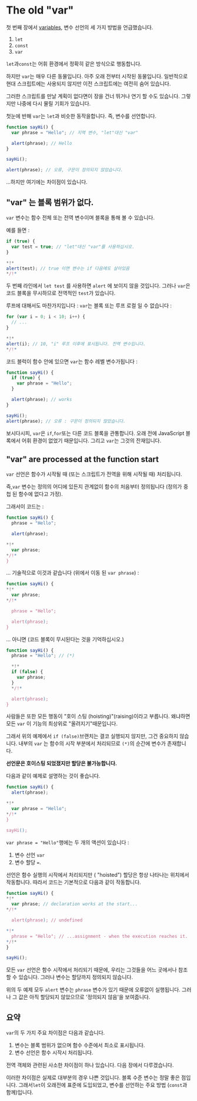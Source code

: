 
# The old "var"

첫 번째 장에서 [variables](info:variables), 변수 선언의 세 가지 방법을 언급했습니다.

1. `let`
2. `const`
3. `var`

`let`과`const`는 어휘 환경에서 정확히 같은 방식으로 행동합니다.

하지만 `var`는 매우 다른 동물입니다. 아주 오래 전부터 시작된 동물입니다. 일반적으로 현대 스크립트에는 사용되지 않지만 이전 스크립트에는 여전히 숨어 있습니다.

그러한 스크립트를 만날 계획이 없다면이 장을 건너 뛰거나 연기 할 수도 있습니다. 그렇지만 나중에 다시 물릴 기회가 있습니다.

첫눈에 반해 `var`는 `let`과 비슷한 동작을합니다. 즉, 변수를 선언합니다.

```js run
function sayHi() {
  var phrase = "Hello"; // 지역 변수, "let"대신 "var"

  alert(phrase); // Hello
}

sayHi();

alert(phrase); // 오류, 구문이 정의되지 않았습니다.
```

...하지만 여기에는 차이점이 있습니다.

## "var" 는 블록 범위가 없다.

`var` 변수는 함수 전체 또는 전역 변수이며 블록을 통해 볼 수 있습니다.

예를 들면 :

```js
if (true) {
  var test = true; // "let"대신 "var"를 사용하십시오.
}

*!*
alert(test); // true 이면 변수는 if 다음에도 살아있음
*/!*
```

두 번째 라인에서 `let test` 를 사용하면 `alert` 에 보이지 않을 것입니다. 그러나 `var`은 코드 블록을 무시하므로 전역적인 `test`가 있습니다.

루프에 대해서도 마찬가지입니다 : `var`는 블록 또는 루프 로컬 일 수 없습니다 :

```js
for (var i = 0; i < 10; i++) {
  // ...
}

*!*
alert(i); // 10, "i" 루프 이후에 표시됩니다. 전역 변수입니다.
*/!*
```

코드 블럭이 함수 안에 있으면 `var`는 함수 레벨 변수가됩니다 :

```js
function sayHi() {
  if (true) {
    var phrase = "Hello";
  }

  alert(phrase); // works
}

sayHi();
alert(phrase); // 오류 : 구문이 정의되지 않았습니다.
```

보시다시피, `var`은 `if`,`for`또는 다른 코드 블록을 관통합니다. 오래 전에 JavaScript 블록에서 어휘 환경이 없었기 때문입니다. 그리고 `var`는 그것의 잔재입니다.

## "var" are processed at the function start

`var` 선언은 함수가 시작될 때 (또는 스크립트가 전역을 위해 시작될 때) 처리됩니다.

즉,`var` 변수는 정의의 어디에 있든지 관계없이 함수의 처음부터 정의됩니다 (정의가 중첩 된 함수에 없다고 가정).

그래서이 코드는 :

```js
function sayHi() {
  phrase = "Hello";

  alert(phrase);

*!*
  var phrase;
*/!*
}
```

... 기술적으로 이것과 같습니다 (위에서 이동 된 `var phrase`) :

```js
function sayHi() {
*!*
  var phrase;
*/!*

  phrase = "Hello";

  alert(phrase);
}
```

... 아니면 (코드 블록이 무시된다는 것을 기억하십시오.)

```js
function sayHi() {
  phrase = "Hello"; // (*)

  *!*
  if (false) {
    var phrase;
  }
  */!*

  alert(phrase);
}
```

사람들은 또한 모든 행동이 "호이 스팅 (hoisting)"(raising)이라고 부릅니다. 왜냐하면 모든 `var` 이 기능의 최상위로 "올려지기"때문입니다.

그래서 위의 예제에서 `if (false)`브랜치는 결코 실행되지 않지만, 그건 중요하지 않습니다. 내부의 `var` 는 함수의 시작 부분에서 처리되므로 `(*)`의 순간에 변수가 존재합니다.

**선언문은 호이스팅 되었졌지만 할당은 불가능합니다.**

다음과 같이 예제로 설명하는 것이 좋습니다.

```js run
function sayHi() {
  alert(phrase);  

*!*
  var phrase = "Hello";
*/!*
}

sayHi();
```

`var phrase = "Hello"`행에는 두 개의 액션이 있습니다 :

1. 변수 선언 `var`
2. 변수 할당 `=`.

선언은 함수 실행의 시작에서 처리되지만 ( "hoisted") 할당은 항상 나타나는 위치에서 작동합니다. 따라서 코드는 기본적으로 다음과 같이 작동합니다.

```js run
function sayHi() {
*!*
  var phrase; // declaration works at the start...
*/!*

  alert(phrase); // undefined

*!*
  phrase = "Hello"; // ...assignment - when the execution reaches it.
*/!*
}

sayHi();
```

모든 `var` 선언은 함수 시작에서 처리되기 때문에, 우리는 그것들을 어느 곳에서나 참조 할 수 있습니다. 그러나 변수는 할당까지 정의되지 않습니다.

위의 두 예제 모두 `alert` 변수는 `phrase` 변수가 있기 때문에 오류없이 실행됩니다. 그러나 그 값은 아직 할당되지 않았으므로 '정의되지 않음'을 보여줍니다.

## 요약

`var`의 두 가지 주요 차이점은 다음과 같습니다.

1. 변수는 블록 범위가 없으며 함수 수준에서 최소로 표시됩니다.
2. 변수 선언은 함수 시작시 처리됩니다.

전역 객체와 관련된 사소한 차이점이 하나 있습니다. 다음 장에서 다루겠습니다.

이러한 차이점은 실제로 대부분의 경우 나쁜 것입니다. 블록 수준 변수는 정말 좋은 점입니다. 그래서`let`이 오래전에 표준에 도입되었고, 변수를 선언하는 주요 방법 (`const`과 함께)입니다.